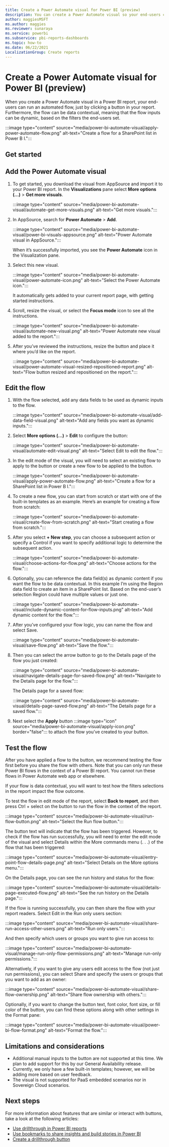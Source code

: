 ```yaml
---
title: Create a Power Automate visual for Power BI (preview)
description: You can create a Power Automate visual so your end-users can run an automated flow all within a Power BI report.
author: maggiesMSFT
ms.author: maggies
ms.reviewer: sunaraya
ms.service: powerbi
ms.subservice: pbi-reports-dashboards
ms.topic: how-to
ms.date: 06/22/2021
LocalizationGroup: Create reports
---
```

# Create a Power Automate visual for Power BI (preview)

When you create a Power Automate visual in a Power BI report, your end-users can run an automated flow, just by clicking a button in your report. Furthermore, the flow can be data contextual, meaning that the flow inputs can be dynamic, based on the filters the end-users set.

:::image type="content" source="media/power-bi-automate-visual/apply-power-automate-flow.png" alt-text="Create a flow for a SharePoint list in Power B I.":::

## Get started

## Add the Power Automate visual

1. To get started, you download the visual from AppSource and import it to your Power BI report. In the **Visualizations** pane select **More options (...)** > **Get more visuals**.

    :::image type="content" source="media/power-bi-automate-visual/automate-get-more-visuals.png" alt-text="Get more visuals.":::

2. In AppSource, search for **Power Automate** > **Add**.

    :::image type="content" source="media/power-bi-automate-visual/power-bi-visuals-appsource.png" alt-text="Power Automate visual in AppSource.":::

    When it’s successfully imported, you see the **Power Automate** icon in the Visualization pane. 

3. Select this new visual. 

    :::image type="content" source="media/power-bi-automate-visual/power-automate-icon.png" alt-text="Select the Power Automate icon.":::

    It automatically gets added to your current report page, with getting started instructions. 

1. Scroll, resize the visual, or select the **Focus mode** icon to see all the instructions.

    :::image type="content" source="media/power-bi-automate-visual/automate-new-visual.png" alt-text="Power Automate new visual added to the report.":::

4. After you’ve reviewed the instructions, resize the button and place it where you’d like on the report. 

    :::image type="content" source="media/power-bi-automate-visual/power-automate-visual-resized-repositioned-report.png" alt-text="Flow button resized and repositioned on the report.":::

## Edit the flow

1. With the flow selected, add any data fields to be used as dynamic inputs to the flow.

    :::image type="content" source="media/power-bi-automate-visual/add-data-field-visual.png" alt-text="Add any fields you want as dynamic inputs.":::

1. Select **More options (...)** > **Edit** to configure the button:

    :::image type="content" source="media/power-bi-automate-visual/automate-edit-visual.png" alt-text="Select Edit to edit the flow."::: 

1. In the edit mode of the visual, you will need to select an existing flow to apply to the button or create a new flow to be applied to the button. 

    :::image type="content" source="media/power-bi-automate-visual/apply-power-automate-flow.png" alt-text="Create a flow for a SharePoint list in Power B I.":::

1. To create a new flow, you can start from scratch or start with one of the built-in templates as an example. Here’s an example for creating a flow from scratch: 

    :::image type="content" source="media/power-bi-automate-visual/create-flow-from-scratch.png" alt-text="Start creating a flow from scratch."::: 

1. After you select **+ New step**, you can choose a subsequent action or specify a Control if you want to specify additional logic to determine the subsequent action.

    :::image type="content" source="media/power-bi-automate-visual/choose-actions-for-flow.png" alt-text="Choose actions for the flow.":::

1. Optionally, you can reference the data field(s) as dynamic content if you want the flow to be data contextual. In this example I’m using the Region data field to create an item in a SharePoint list. Based on the end-user’s selection Region could have multiple values or just one.

    :::image type="content" source="media/power-bi-automate-visual/include-dynamic-content-for-flow-inputs.png" alt-text="Add dynamic content for the flow.":::

1. After you’ve configured your flow logic, you can name the flow and select Save. 

    :::image type="content" source="media/power-bi-automate-visual/save-flow.png" alt-text="Save the flow."::: 

1. Then you can select the arrow button to go to the Details page of the flow you just created:

    :::image type="content" source="media/power-bi-automate-visual/navigate-details-page-for-saved-flow.png" alt-text="Navigate to the Details page for the flow.":::

    The Details page for a saved flow: 

    :::image type="content" source="media/power-bi-automate-visual/details-page-saved-flow.png" alt-text="The Details page for a saved flow.":::

1. Next select the **Apply** button :::image type="icon" source="media/power-bi-automate-visual/apply-icon.png" border="false"::: to attach the flow you’ve created to your button.

## Test the flow

After you have applied a flow to the button, we recommend testing the flow first before you share the flow with others. Note that you can only run these Power BI flows in the context of a Power BI report. You cannot run these flows in Power Automate web app or elsewhere.

If your flow is data contextual, you will want to test how the filters selections in the report impact the flow outcome.

To test the flow in edit mode of the report, select **Back to report**, and then press Ctrl + select on the button to run the flow in the context of the report. 

:::image type="content" source="media/power-bi-automate-visual/run-flow-button.png" alt-text="Select the Run flow button.":::

The button text will indicate that the flow has been triggered. However, to check if the flow has run successfully, you will need to enter the edit mode of the visual and select Details within the More commands menu (. . .) of the flow that has been triggered:

:::image type="content" source="media/power-bi-automate-visual/entry-point-flow-details-page.png" alt-text="Select Details on the More options menu.":::

On the Details page, you can see the run history and status for the flow: 

:::image type="content" source="media/power-bi-automate-visual/details-page-executed-flow.png" alt-text="See the run history on the Details page.":::

If the flow is running successfully, you can then share the flow with your report readers. Select Edit in the Run only users section:

:::image type="content" source="media/power-bi-automate-visual/share-run-access-other-users.png" alt-text="Run only users.":::
 
And then specify which users or groups you want to give run access to: 

:::image type="content" source="media/power-bi-automate-visual/manage-run-only-flow-permissions.png" alt-text="Manage run-only permissions."::: 

Alternatively, if you want to give any users edit access to the flow (not just run permissions), you can select Share and specify the users or groups that you want to add as an owner:

:::image type="content" source="media/power-bi-automate-visual/share-flow-ownership.png" alt-text="Share flow ownership with others.":::

Optionally, if you want to change the button text, font color, font size, or fill color of the button, you can find these options along with other settings in the Format pane: 

:::image type="content" source="media/power-bi-automate-visual/power-bi-flow-format.png" alt-text="Format the flow."::: 

## Limitations and considerations

- Additional manual inputs to the button are not supported at this time. We plan to add support for this by our General Availability release.
- Currently, we only have a few built-in templates; however, we will be adding more based on user feedback.
- The visual is not supported for PaaS embedded scenarios nor in Sovereign Cloud scenarios. 

## Next steps

For more information about features that are similar or interact with buttons, take a look at the following articles:

* [Use drillthrough in Power BI reports](desktop-drillthrough.md)
* [Use bookmarks to share insights and build stories in Power BI](desktop-bookmarks.md)
* [Create a drillthrough button](desktop-drill-through-buttons.md)

